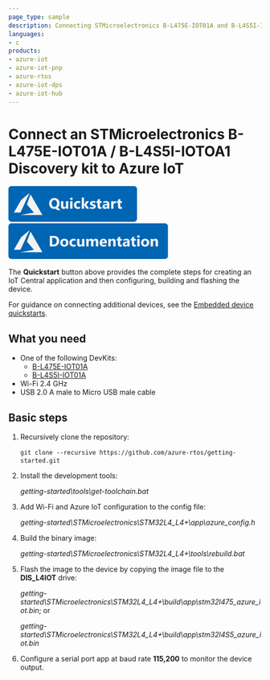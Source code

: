 ```yaml
---
page_type: sample
description: Connecting STMicroelectronics B-L475E-IOT01A and B-L4S5I-IOT01A devices to Azure IoT using Azure RTOS
languages:
- c
products:
- azure-iot
- azure-iot-pnp
- azure-rtos
- azure-iot-dps
- azure-iot-hub
---
```


# Connect an STMicroelectronics B-L475E-IOT01A / B-L4S5I-IOTOA1 Discovery kit to Azure IoT

[![Quickstart article](../../docs/media/docs-link-buttons/azure-quickstart.svg)](https://docs.microsoft.com/azure/iot-develop/quickstart-devkit-stm-b-l475e)
[![Documentation](../../docs/media/docs-link-buttons/azure-documentation.svg)](https://docs.microsoft.com/azure/iot-develop/)

The **Quickstart** button above provides the complete steps for creating an IoT Central application and then configuring, building and flashing the device.

For guidance on connecting additional devices, see the [Embedded device quickstarts](https://docs.microsoft.com/en-us/azure/iot-develop/quickstart-devkit-mxchip-az3166).

## What you need

* One of the following DevKits:
    * [B-L475E-IOT01A](https://www.st.com/en/evaluation-tools/b-l475e-iot01a.html)
    * [B-L4S5I-IOT01A](https://www.st.com/en/evaluation-tools/b-l4s5i-iot01a.html)
* Wi-Fi 2.4 GHz
* USB 2.0 A male to Micro USB male cable

## Basic steps

1. Recursively clone the repository:
    ```shell
    git clone --recursive https://github.com/azure-rtos/getting-started.git
    ```

1. Install the development tools:

    *getting-started\tools\get-toolchain.bat*

1. Add Wi-Fi and Azure IoT configuration to the config file:
    
    *getting-started\STMicroelectronics\STM32L4_L4+\app\azure_config.h*
    
1. Build the binary image:

    *getting-started\STMicroelectronics\STM32L4_L4+\tools\rebuild.bat*

1. Flash the image to the device by copying the image file to the **DIS_L4IOT** drive:

    *getting-started\STMicroelectronics\STM32L4_L4+\build\app\stm32l475_azure_iot.bin*; or

    *getting-started\STMicroelectronics\STM32L4_L4+\build\app\stm32l4S5_azure_iot.bin*

1. Configure a serial port app at baud rate **115,200** to monitor the device output.
